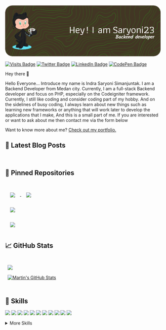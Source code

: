 [![saryoni23's GitHub Banner](./assets/githubheaderimg.png)](https://github.com/saryoni23)
<br>

[![Visits Badge](https://badges.pufler.dev/visits/saryoni23/saryoni23)](https://github.com/saryoni23)
[![Twitter Badge](https://img.shields.io/badge/Twitter-Profile-informational?style=flat&logo=twitter&logoColor=white&color=1CA2F1)](https://twitter.com/ISaryoni)
[![LinkedIn Badge](https://img.shields.io/badge/LinkedIn-Profile-informational?style=flat&logo=linkedin&logoColor=white&color=0D76A8)](https://www.linkedin.com/in/indra-saryoni-simanjuntak/)
[![CodePen Badge](https://img.shields.io/badge/CodePen-Profile-informational?style=flat&logo=codepen&logoColor=white&color=0D76A8)](https://codepen.io/saryoni23)

Hey there 👋

Hello Everyone... Introduce my name is Indra Saryoni Simanjuntak. I am a Backend Developer from Medan city. Currently, I am a full-stack Backend developer and focus on PHP, especially on the Codeigniter framework. Currently, I still like coding and consider coding part of my hobby. And on the sidelines of busy coding, I always learn about new things such as learning new frameworks or anything that will work later to develop the applications that I make, And this is a small part of me. If you are interested or want to ask about me then contact me via the form below

Want to know more about me? [Check out my portfolio.](https://saryoni23.github.io/)

## 📝 Latest Blog Posts

<br>

<!-- BLOG-POST-LIST:START -->
<!-- - [The Powerful CSS not Selector](https://braydoncoyer.dev/blog/the-powerful-css-not-selector) -->
<!-- - [How to Enable Preview Mode in Next.js for your CMS](https://braydoncoyer.dev/blog/how-to-enable-preview-mode-in-next.js-for-your-cms) -->
<!-- - [Tailwind Gradients - How to Make a Glowing Gradient Background](https://braydoncoyer.dev/blog/tailwind-gradients-how-to-make-a-glowing-gradient-background) -->
<!-- - [6 BEST Fonts for Programming in 2022](https://braydoncoyer.dev/blog/6-best-fonts-for-programming-in-2022) -->
<!-- - [A New Opportunity at LogicGate](https://braydoncoyer.dev/blog/a-new-opportunity-at-logicgate) -->
<!-- BLOG-POST-LIST:END -->

<!-- <br> -->

## 📌 Pinned Repositories

<br>

<a href="https://github.com/saryoni23/AdndroidRecognizeText">
  <img align="center" style="margin:1rem" width="50%" src="https://github-readme-stats.vercel.app/api/pin/?username=saryoni23&repo=AdndroidRecognizeText&title_color=ffffff&text_color=c9cacc&icon_color=4AB197&bg_color=1A2B34" />
</a>

<a href="https://github.com/saryoni23/aplikasi-pendaftaran-bimbingan-belajar-berbasis-web-menggunakan-php">
  <img align="center" style="margin:1rem" src="https://github-readme-stats.vercel.app/api/pin/?username=saryoni23&repo=aplikasi-pendaftaran-bimbingan-belajar-berbasis-web-menggunakan-php&title_color=ffffff&text_color=c9cacc&icon_color=4AB197&bg_color=1A2B34" />
</a>
<br>
<a href="https://github.com/saryoni23/bacend-aplikasi-safety-panli-php-api-php_sederhana">
  <img align="center" style="margin:1rem" src="https://github-readme-stats.vercel.app/api/pin/?username=saryoni23&repo=bacend-aplikasi-safety-panli-php-api-php_sederhana&title_color=ffffff&text_color=c9cacc&icon_color=4AB197&bg_color=1A2B34" />
</a>
<br>
<a href="https://github.com/saryoni23/aplikasi-rental-motor-berbasis-web-menggunakan-framework-ci">
  <img align="center" style="margin:1rem" src="https://github-readme-stats.vercel.app/api/pin/?username=saryoni23&repo=aplikasi-rental-motor-berbasis-web-menggunakan-framework-ci&title_color=ffffff&text_color=c9cacc&icon_color=4AB197&bg_color=1A2B34" />
</a>

<br>

## &#x1f4c8; GitHub Stats

<br>

<a href="https://github.com/saryoni23">
  <img align="center" style="margin:0.5rem" src="https://github-readme-stats.vercel.app/api/top-langs/?username=saryoni23&hide=html,css&title_color=ffffff&text_color=c9cacc&icon_color=4AB197&bg_color=1A2B34" />
</a>
<br>
<a href="https://github.com/saryoni23">
  <img align="center" style="margin:0.5rem" src="https://github-readme-stats.vercel.app/api?username=saryoni23&show_icons=true&line_height=27&count_private=true&title_color=ffffff&text_color=c9cacc&icon_color=4AB097&bg_color=1A2B34" alt="Martin's GitHub Stats" />
</a>

<br>
<br>

## 💼 Skills

![](https://img.shields.io/badge/Code-Ionic-informational?style=flat&logo=ionic&logoColor=white&color=4AB197)
![](https://img.shields.io/badge/Code-React-informational?style=flat&logo=react&logoColor=white&color=4AB197)
![](https://img.shields.io/badge/Code-Gatsby-informational?style=flat&logo=gatsby&logoColor=white&color=4AB197)
![](https://img.shields.io/badge/Code-JavaScript-informational?style=flat&logo=JavaScript&logoColor=white&color=4AB197)
![](https://img.shields.io/badge/Code-TypeScript-informational?style=flat&logo=TypeScript&logoColor=white&color=4AB197)
![](https://img.shields.io/badge/Code-GreenSock-informational?style=flat&logo=GreenSock&logoColor=white&color=4AB197)
![](https://img.shields.io/badge/Code-Java-informational?style=flat&logo=Java&logoColor=white&color=4AB197)
![](https://img.shields.io/badge/Code-SpringBoot-informational?style=flat&logo=Spring&logoColor=white&color=4AB197)
![](https://img.shields.io/badge/Code-CSharp-informational?style=flat&logo=c-sharp&logoColor=white&color=4AB197)
![](https://img.shields.io/badge/Code-MongoDB-informational?style=flat&logo=MongoDB&logoColor=white&color=4AB197)
![](https://img.shields.io/badge/Code-MySQL-informational?style=flat&logo=MySQL&logoColor=white&color=4AB197)

<!-- ![](https://img.shields.io/badge/Code-Angular-informational?style=flat&logo=angular&logoColor=white&color=4AB197) -->
<!-- ![](https://img.shields.io/badge/Code-Redux-informational?style=flat&logo=Redux&logoColor=white&color=4AB197) -->
<!-- ![](https://img.shields.io/badge/Code-.NET-informational?style=flat&logo=.net&logoColor=white&color=4AB197) -->
<!-- ![](https://img.shields.io/badge/Code-SwiftUI-informational?style=flat&logo=swift&logoColor=white&color=4AB197) -->

<details>
<summary>More Skills</summary>
<br>

![](https://img.shields.io/badge/Style-CSS-informational?style=flat&logo=css3&logoColor=white&color=4AB197)
![](https://img.shields.io/badge/Style-Tailwind-informational?style=flat&logo=Tailwind-CSS&logoColor=white&color=4AB197)
![](https://img.shields.io/badge/Style-Sass-informational?style=flat&logo=Sass&logoColor=white&color=4AB197)
![](https://img.shields.io/badge/Style-Stylus-informational?style=flat&logo=Stylus&logoColor=white&color=4AB197)
![](https://img.shields.io/badge/Tools-Actions-informational?style=flat&logo=github-actions&logoColor=white&color=4AB197)
![](https://img.shields.io/badge/Tools-NPM-informational?style=flat&logo=npm&logoColor=white&color=4AB197)
![](https://img.shields.io/badge/Tools-Postman-informational?style=flat&logo=Postman&logoColor=white&color=4AB197)
![](https://img.shields.io/badge/Tools-Photoshop-informational?style=flat&logo=Adobe-Photoshop&logoColor=white&color=4AB197)
![](https://img.shields.io/badge/Tools-Illustrator-informational?style=flat&logo=Adobe-Illustrator&logoColor=white&color=4AB197)
![](https://img.shields.io/badge/Tools-AdobeXD-informational?style=flat&logo=Adobe-XD&logoColor=white&color=4AB197)
![](https://img.shields.io/badge/Tools-GitHub-informational?style=flat&logo=GitHub&logoColor=white&color=4AB197)
![](https://img.shields.io/badge/Tools-GitLab-informational?style=flat&logo=GitLab&logoColor=white&color=4AB197)
![](https://img.shields.io/badge/Tools-Bitbucket-informational?style=flat&logo=Bitbucket&logoColor=white&color=4AB197)
![](https://img.shields.io/badge/Tools-Jira-informational?style=flat&logo=Jira-Software&logoColor=white&color=4AB197)
![](https://img.shields.io/badge/Tools-Clubhouse-informational?style=flat&logo=Clubhouse&logoColor=white&color=4AB197)

<br>

<!-- ![](https://img.shields.io/badge/Test-Jasmine-informational?style=flat&logo=Jasmine&logoColor=white&color=4AB197) -->
<!-- ![](https://img.shields.io/badge/Test-Jest-informational?style=flat&logo=jest&logoColor=white&color=4AB197) -->
<!-- ![](https://img.shields.io/badge/Test-Mocha-informational?style=flat&logo=Mocha&logoColor=white&color=4AB197) -->
<!-- ![](https://img.shields.io/badge/Test-Cypress-informational?style=flat&logo=Cypress&logoColor=white&color=4AB197) -->
<!-- ![](https://img.shields.io/badge/Test-Cypress-informational?style=flat&logo=Cypress&logoColor=white&color=4AB197) -->
<!-- ![](https://img.shields.io/badge/Tools-Docker-informational?style=flat&logo=docker&logoColor=white&color=4AB197) -->
<!-- ![](https://img.shields.io/badge/Tools-Pivotal-informational?style=flat&logo=Pivotal-Tracker&logoColor=white&color=4AB197) -->
<!-- ![](https://img.shields.io/badge/Tools-NGINX-informational?style=flat&logo=nginx&logoColor=white&color=4AB197) -->
<!-- ![](https://img.shields.io/badge/Tools-Netlify-informational?style=flat&logo=netlify&logoColor=white&color=4AB197) -->
<!-- ![](https://img.shields.io/badge/Tools-Jenkins-informational?style=flat&logo=jenkins&logoColor=white&color=4AB197) -->
<!-- ![](https://img.shields.io/badge/Tools-SonarQube-informational?style=flat&logo=SonarQube&logoColor=white&color=4AB197) -->

<br>

</details>

<br>
<!-- 
## 📣 How about an Office quote before you go? -->

<!-- > It's performance review day, company-wide. Last year, my performance review started with Michael asking me what my hopes and dreams were, and it ended with him telling me he could bench-press 190 pounds. So, I don't really know what to expect.
> -->

<!-- > <p>- Pam Beesly</p> -->

<!--
_Quote requested from [The Office API](https://www.officeapi.dev/)_ -->

<!-- Check back at the top of the hour for a new quote!

<br>

> ### Want to know how I made this README?
>
> Check out my [tutorial](https://saryoni23.dev/blog/creating-a-killer-github-profile-readme-part-1/)! -->

